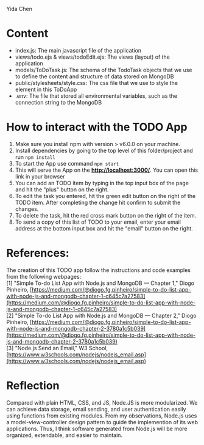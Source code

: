 Yida Chen
# Content
- index.js: The main javascript file of the application
- views/todo.ejs & views/todoEdit.ejs: The views (layout) of the application
- models/ToDoTask.js: The schema of the TodoTask objects that we use to define the content and structure of data stored on MongoDB
- public/stylesheets/style.css: The css file that we use to style the element in this ToDoApp
- .env: The file that stored all environmental variables, such as the connection string to the MongoDB

# How to interact with the TODO App
1. Make sure you install npm with version > v6.0.0 on your machine.
2. Install dependencies by going to the top level of this folder/project and run `npm install`
3. To start the App use command `npm start`
4. This will serve the App on the **[http://localhost:3000/](http://localhost:3000/)**. You can open this link in your browser
5. You can add an TODO item by typing in the top input box of the page and hit the "plus" button on the right.
6. To edit the task you entered, hit the green edit button on the right of the TODO item. After completing the change hit confirm to submit the changes.
7. To delete the task, hit the red cross mark button on the right of the item.
8. To send a copy of this list of TODO to your email, enter your email address at the bottom input box and hit the "email" button on the right. 

# References:
The creation of this TODO app follow the instructions and code examples from the following webpages:  
[1] "Simple To-do List App with Node.js and MongoDB — Chapter 1," Diogo Pinheiro, [https://medium.com/@diogo.fg.pinheiro/simple-to-do-list-app-with-node-js-and-mongodb-chapter-1-c645c7a27583](https://medium.com/@diogo.fg.pinheiro/simple-to-do-list-app-with-node-js-and-mongodb-chapter-1-c645c7a27583)  
[2] "Simple To-do List App with Node.js and MongoDB — Chapter 2," Diogo Pinheiro, [https://medium.com/@diogo.fg.pinheiro/simple-to-do-list-app-with-node-js-and-mongodb-chapter-2-3780a1c5b039](https://medium.com/@diogo.fg.pinheiro/simple-to-do-list-app-with-node-js-and-mongodb-chapter-2-3780a1c5b039)  
[3] "Node.js Send an Email," W3 School, [https://www.w3schools.com/nodejs/nodejs_email.asp](https://www.w3schools.com/nodejs/nodejs_email.asp)

# Reflection
Compared with plain HTML, CSS, and JS, Node.JS is more modularized. We can achieve data storage, email sending, and user authentication easily using functions from existing modules. From my observations, Node.js uses a model-view-controller design pattern to guide the implemention of its web applications. Thus, I think software generated from Node.js will be more organized, extendable, and easier to maintain.
